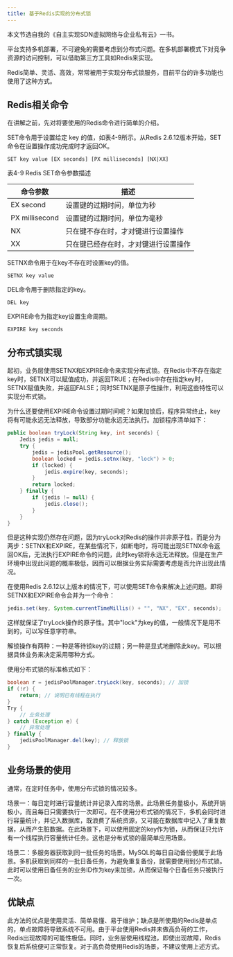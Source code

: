 ```yaml
---
title: 基于Redis实现的分布式锁
---
```


本文节选自我的《自主实现SDN虚拟网络与企业私有云》一书。

平台支持多机部署，不可避免的需要考虑到分布式问题。在多机部署模式下对竞争资源的访问控制，可以借助第三方工具如Redis来实现。

Redis简单、灵活、高效，常常被用于实现分布式锁服务，目前平台的许多功能也使用了这种方式。

## Redis相关命令

在讲解之前，先对将要使用的Redis命令进行简单的介绍。

SET命令用于设置给定 key 的值，如表4-9所示。从Redis 2.6.12版本开始，SET命令在设置操作成功完成时才返回OK。
``` redis
SET key value [EX seconds] [PX milliseconds] [NX|XX]
```
表4-9  Redis SET命令参数描述

|  命令参数 |  描述 |
| ------------ | ------------ |
|  EX second | 设置键的过期时间，单位为秒  |
| PX millisecond  | 设置键的过期时间，单位为毫秒  |
|  NX |  只在键不存在时，才对键进行设置操作 |
| XX  |  只在键已经存在时，才对键进行设置操作 |

SETNX命令用于在key不存在时设置key的值。
``` redis
SETNX key value
```
DEL命令用于删除指定的key。
``` redis
DEL key
```
EXPIRE命令为指定key设置生命周期。
``` redis
EXPIRE key seconds
```

## 分布式锁实现

起初，业务层使用SETNX和EXPIRE命令来实现分布式锁。在Redis中不存在指定key时，SETNX可以赋值成功，并返回TRUE；在Redis中存在指定key时，SETNX赋值失败，并返回FALSE；同时SETNX是原子性操作，利用这些特性可以实现分布式锁。

为什么还要使用EXPIRE命令设置过期时间呢？如果加锁后，程序异常终止，key将有可能永远无法释放，导致部分功能永远无法执行。加锁程序清单如下：
``` java
public boolean tryLock(String key, int seconds) {
    Jedis jedis = null;
    try {
        jedis = jedisPool.getResource();
        boolean locked = jedis.setnx(key, "lock") > 0;
        if (locked) {
            jedis.expire(key, seconds);
        }
        return locked;
    } finally {
        if (jedis != null) {
            jedis.close();
        }
    }
}
```

但是这种实现仍然存在问题，因为tryLock对Redis的操作并非原子性，而是分为两步：SETNX和EXPIRE，在某些情况下，如断电时，将可能出现SETNX命令返回OK后，无法执行EXPIRE命令的问题，此时key锁将永远无法释放。但是在生产环境中出现此问题的概率极低，因而可以根据业务实际需要考虑是否允许出现此情况。

在使用Redis 2.6.12以上版本的情况下，可以使用SET命令来解决上述问题。即将SETNX和EXPIRE命令合并为一个命令：
``` java
jedis.set(key, System.currentTimeMillis() + "", "NX", "EX", seconds);
```
这样就保证了tryLock操作的原子性。其中"lock"为key的值，一般情况下是用不到的，可以写任意字符串。

解锁操作有两种：一种是等待锁key的过期；另一种是显式地删除此key。可以根据具体业务来决定采用哪种方式。

使用分布式锁的标准格式如下：
``` java
boolean r = jedisPoolManager.tryLock(key, seconds); // 加锁
if (!r) {
    return; // 说明已有线程在执行
}
Try {
    // 业务处理
} catch (Exception e) {
    // 异常处理
} finally {
    jedisPoolManager.del(key); // 释放锁
}
```

## 业务场景的使用

通常，在定时任务中，使用分布式锁的情况较多。

场景一：每日定时进行容量统计并记录入库的场景。此场景任务量极小，系统开销极小，而且每日只需要执行一次即可。在不使用分布式锁的情况下，多机会同时进行容量统计，并记入数据库，既浪费了系统资源，又可能在数据库中记入了重复数据，从而产生脏数据。在此场景下，可以使用固定的key作为锁，从而保证只允许有一个线程执行容量统计任务。这也是分布式锁的最简单应用场景。

场景二：多服务器获取到同一批任务的场景。MySQL的每日自动备份便属于此场景。多机获取到同样的一批日备任务，为避免重复备份，就需要使用到分布式锁。此时可以使用日备任务的业务ID作为key来加锁，从而保证每个日备任务只被执行一次。

## 优缺点

此方法的优点是使用灵活、简单易懂、易于维护；缺点是所使用的Redis是单点的，单点故障将导致系统不可用。由于平台使用Redis并未做高负荷的工作，Redis出现故障的可能性极低。同时，业务层使用线程池，即使出现故障，Redis恢复后系统便可正常恢复。对于高负荷使用Redis的场景，不建议使用上述方式。
